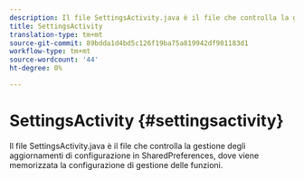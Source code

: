```yaml
---
description: Il file SettingsActivity.java è il file che controlla la gestione degli aggiornamenti di configurazione in SharedPreferences, dove viene memorizzata la configurazione di gestione delle funzioni.
title: SettingsActivity
translation-type: tm+mt
source-git-commit: 89bdda1d4bd5c126f19ba75a819942df901183d1
workflow-type: tm+mt
source-wordcount: '44'
ht-degree: 0%

---
```



# SettingsActivity {#settingsactivity}

Il file SettingsActivity.java è il file che controlla la gestione degli aggiornamenti di configurazione in SharedPreferences, dove viene memorizzata la configurazione di gestione delle funzioni.
